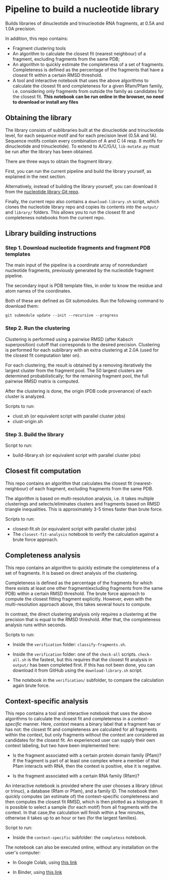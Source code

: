 # Pipeline to build a nucleotide library

Builds libraries of dinucleotide and trinucleotide RNA fragments, at 0.5A and 1.0A precision.

In addition, this repo contains:

- Fragment clustering tools
- An algorithm to calculate the closest fit (nearest neighbour) of a fragment, excluding fragments from the same PDB;
- An algorithm to quickly estimate the completeness of a set of fragments. Completeness is defined as the percentage of the fragments that have a closest fit within a certain RMSD threshold.
- A tool and interactive notebook that uses the above algorithms to calculate the closest fit and completeness for a given Rfam/Pfam family, i.e. considering only fragments from outside the family as candidates for the closest fit. **This notebook can be run online in the browser, no need to download or install any files**

## Obtaining the library

The library consists of sublibraries built at the dinucleotide and trinucleotide level, for each sequence motif and for each precision level (0.5A and 1A). Sequence motifs contain every combination of A and C (4 resp. 8 motifs for dinucleotide and trinucleotide). To extend to A/C/G/U, `lib-mutate.py` must be run after the library has been obtained.

There are three ways to obtain the fragment library.

First, you can run the current pipeline and build the library yourself, as explained in the next section.

Alternatively, instead of building the library yourself, you can download it from the [nucleotide library Git repo](https://github.com/sjdv1982/nucleotide-library).

Finally, the current repo also contains a `download-library.sh` script, which clones the nucleotide library repo and copies its contents into the `output/` and `library/` folders. This allows you to run the closest fit and completeness notebooks from the current repo.

## Library building instructions

### Step 1. Download nucleotide fragments and fragment PDB templates

The main input of the pipeline is a coordinate array of nonredundant nucleotide fragments, previously generated by the nucleotide fragment pipeline.

The secondary input is PDB template files, in order to know the residue and atom names of the coordinates.

Both of these are defined as Git submodules. Run the following command to download them:

`git submodule update --init --recursive --progress`

### Step 2. Run the clustering

Clustering is performed using a pairwise RMSD (after Kabsch superposition) cutoff that corresponds to the desired precision. Clustering is performed for each sublibrary with an extra clustering at 2.0A (used for the closest fit computation later on).

For each clustering, the result is obtained by a removing iteratively the largest cluster from the fragment pool. The 50 largest clusters are determined probabilistically; for the remaining fragment pool, the full pairwise RMSD matrix is computed.

After the clustering is done, the origin (PDB code provenance) of each cluster is analyzed.

Scripts to run:

- clust.sh (or equivalent script with parallel cluster jobs)
- clust-origin.sh

### Step 3. Build the library

Script to run:

- build-library.sh (or equivalent script with parallel cluster jobs)

## Closest fit computation

This repo contains an algorithm that calculates the closest fit (nearest-neighbour)
of each fragment, excluding fragments from the same PDB.

The algorithm is based on multi-resolution analysis, i.e. it takes multiple clusterings and selects/eliminates clusters and fragments based on RMSD triangle inequalities. This is approximately 3-5 times faster than brute force.

Scripts to run:

- closest-fit.sh (or equivalent script with parallel cluster jobs)
- The `closest-fit-analysis` notebook to verify the calculation against a brute force approach.

## Completeness analysis

This repo contains an algorithm to quickly estimate the completeness of a set of fragments. It is based on direct analysis of the clustering.

Completeness is defined as the percentage of the fragments for which there exists at least one other fragment(excluding fragments from the same PDB) within a certain RMSD threshold. The brute force approach to compute the closest fitting fragment explicitly. However, even with the multi-resolution approach above, this takes several hours to compute.

In contrast, the direct clustering analysis only requires a clustering at the precision that is equal to the RMSD threshold. After that, the completeness analysis runs within seconds.

Scripts to run:

- Inside the `verification` folder: `classify-fragments.sh`.

- Inside the `verification` folder: one of the `check-all` scripts. `check-all.sh` is the fastest, but this requires that the closest fit analysis in `output/` has been completed first. If this has not been done, you can download it from GitHub using the `download-library.sh` script.
- The notebook in the `verification/` subfolder, to compare the calculation again brute force.

## Context-specific analysis

This repo contains a tool and interactive notebook that uses the above algorithms to calculate the closest fit and completeness in a *context-specific* manner. Here, *context* means a binary label that a fragment has or has not: the closest fit and completeness are calculated for all fragments within the context, but only fragments without the context are considered as candidates for the closest fit.
An experienced user can supply their own context labeling, but two have been implemented here:

- Is the fragment associated with a certain protein domain family (Pfam)? If the fragment is part of at least one complex where a member of that Pfam interacts with RNA, then the context is positive, else it is negative.
  
- Is the fragment associated with a certain RNA family (Rfam)?

An interactive notebook is provided where the user chooses a library (dinuc or trinuc), a database (Rfam or Pfam), and a family ID. The notebook then quickly computes (an estimate of) the context-specific completeness and then computes the closest fit RMSD, which is then plotted as a histogram. It is possible to select a sample (for each motif) from all fragments with the context. In that case,the calculation will finish within a few minutes, otherwise it takes up to an hour or two (for the largest families).

Script to run:

- Inside the `context-specific` subfolder: the `completess` notebook.

The notebook can also be executed online, without any installation on the user's computer:

- In Google Colab, using [this link](https://colab.research.google.com/github/sjdv1982/nucleotide-build-library/blob/main/context-specific/completeness.ipynb)

- In Binder, using [this link](https://mybinder.org/v2/gh/sjdv1982/nucleotide-build-library/HEAD?urlpath=%2Fdoc%2Ftree%2Fcontext-specific%2Fcompleteness.ipynb)
